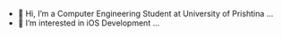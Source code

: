 - 👋 Hi, I’m a Computer Engineering Student at University of Prishtina ...
- 👀 I’m interested in iOS Development ...



<!---
AgnesaS/AgnesaS is a ✨ special ✨ repository because its `README.md` (this file) appears on your GitHub profile.
You can click the Preview link to take a look at your changes.
--->
